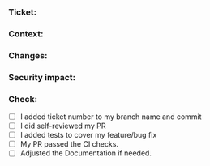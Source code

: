 ### Ticket:

### Context:

### Changes:

### Security impact:

### Check:

- [ ] I added ticket number to my branch name and commit
- [ ] I did self-reviewed my PR
- [ ] I added tests to cover my feature/bug fix
- [ ] My PR passed the CI checks.
- [ ] Adjusted the Documentation if needed.
